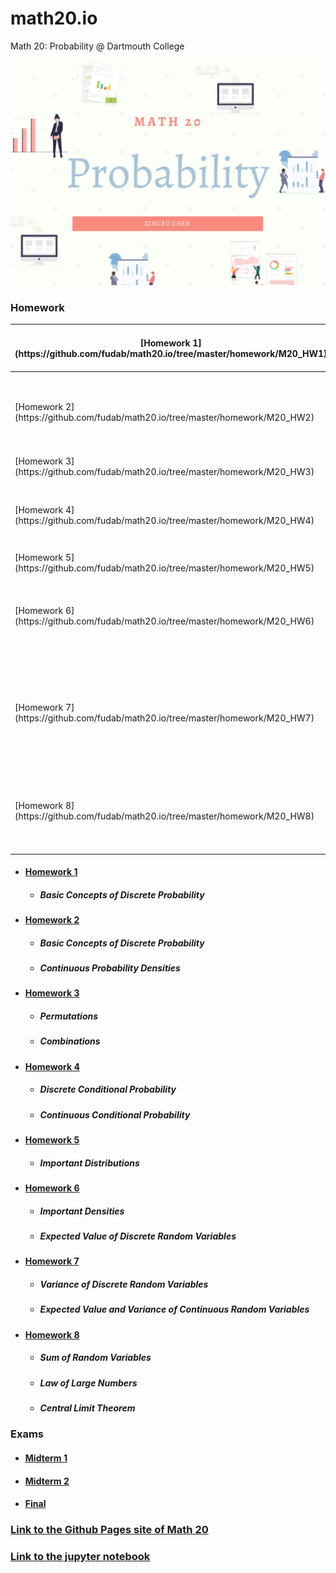 # math20.io
Math 20: Probability @ Dartmouth College


<p align = "center" >
<img src="./images/Math 20.png" alt="" width="600">
</p>

### Homework

<table>
<thead>
  <tr>
    <th>[Homework 1](https://github.com/fudab/math20.io/tree/master/homework/M20_HW1)</th>
    <th>Basic Concepts of Discrete Probability</th>
  </tr>
</thead>
<tbody>
  <tr>
    <td rowspan="2">[Homework 2](https://github.com/fudab/math20.io/tree/master/homework/M20_HW2)</td>
    <td>Basic Concepts of Discrete Probability</td>
  </tr>
  <tr>
    <td>Continuous Probability Densities</td>
  </tr>
  <tr>
    <td rowspan="2">[Homework 3](https://github.com/fudab/math20.io/tree/master/homework/M20_HW3)</td>
    <td>Permutations</td>
  </tr>
  <tr>
    <td>Combinations</td>
  </tr>
  <tr>
    <td rowspan="2">[Homework 4](https://github.com/fudab/math20.io/tree/master/homework/M20_HW4)</td>
    <td>Discrete Conditional Probability</td>
  </tr>
  <tr>
    <td>Continuous Conditional Probability</td>
  </tr>
  <tr>
    <td>[Homework 5](https://github.com/fudab/math20.io/tree/master/homework/M20_HW5)</td>
    <td>Important Distributions</td>
  </tr>
  <tr>
    <td rowspan="2">[Homework 6](https://github.com/fudab/math20.io/tree/master/homework/M20_HW6)</td>
    <td>Important Densities</td>
  </tr>
  <tr>
    <td>Expected Value of Discrete Random Variables</td>
  </tr>
  <tr>
    <td rowspan="2">[Homework 7](https://github.com/fudab/math20.io/tree/master/homework/M20_HW7)</td>
    <td>Variance of Discrete Random Variables</td>
  </tr>
  <tr>
    <td>Expected Value and Variance of Continuous Random Variables</td>
  </tr>
  <tr>
    <td rowspan="3">[Homework 8](https://github.com/fudab/math20.io/tree/master/homework/M20_HW8)</td>
    <td>Sum of Random Variables</td>
  </tr>
  <tr>
    <td>Law of Large Numbers</td>
  </tr>
  <tr>
    <td>Central Limit Theorem</td>
  </tr>
</tbody>
</table>

* #### [Homework 1](https://github.com/fudab/math20.io/tree/master/homework/M20_HW1)
  * ##### Basic Concepts of Discrete Probability
  
* #### [Homework 2](https://github.com/fudab/math20.io/tree/master/homework/M20_HW2)
  * ##### Basic Concepts of Discrete Probability
  * ##### Continuous Probability Densities
  
* #### [Homework 3](https://github.com/fudab/math20.io/tree/master/homework/M20_HW3)
  * ##### Permutations
  * ##### Combinations
  
* #### [Homework 4](https://github.com/fudab/math20.io/tree/master/homework/M20_HW4)
  * ##### Discrete Conditional Probability
  * ##### Continuous Conditional Probability
  
* #### [Homework 5](https://github.com/fudab/math20.io/tree/master/homework/M20_HW5)
  * ##### Important Distributions

* #### [Homework 6](https://github.com/fudab/math20.io/tree/master/homework/M20_HW6)
  * ##### Important Densities
  * ##### Expected Value of Discrete Random Variables
  
* #### [Homework 7](https://github.com/fudab/math20.io/tree/master/homework/M20_HW7)
  * ##### Variance of Discrete Random Variables
  * ##### Expected Value and Variance of Continuous Random Variables
  
* #### [Homework 8](https://github.com/fudab/math20.io/tree/master/homework/M20_HW8)
  * ##### Sum of Random Variables
  * ##### Law of Large Numbers
  * ##### Central Limit Theorem
  
### Exams

* #### [Midterm 1](https://github.com/fudab/math20.io/tree/master/exams/Midterm1)
* #### [Midterm 2](https://github.com/fudab/math20.io/tree/master/exams/Midterm2)
* #### [Final](https://github.com/fudab/math20.io/tree/master/exams/Final)


### [Link to the Github Pages site of Math 20](https://fudab.github.io/math20) 

### [Link to the jupyter notebook](https://github.com/fudab/math20.io/tree/master/scripts)
